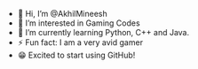 - 👋 Hi, I’m @AkhilMineesh
- 👀 I’m interested in Gaming Codes 
- 🌱 I’m currently learning Python, C++ and Java.
- ⚡ Fun fact: I am a very avid gamer
- 😁 Excited to start using GitHub!

<!---
AkhilMineesh/AkhilMineesh is a ✨ special ✨ repository because its `README.md` (this file) appears on your GitHub profile.
You can click the Preview link to take a look at your changes.
--->
